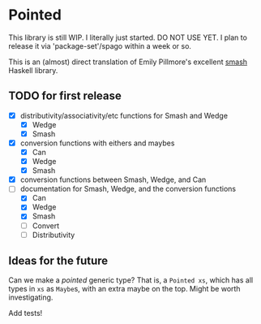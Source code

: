 # Pointed

This library is still WIP. I literally just started. DO NOT USE YET. I plan to
release it via 'package-set'/spago within a week or so.

This is an (almost) direct translation of Emily Pillmore's excellent
[smash](https://hackage.haskell.org/package/smash) Haskell library.

## TODO for first release

- [x] distributivity/associativity/etc functions for Smash and Wedge
    - [x] Wedge
    - [x] Smash
- [x] conversion functions with eithers and maybes
    - [x] Can
    - [x] Wedge
    - [x] Smash
- [x] conversion functions between Smash, Wedge, and Can
- [ ] documentation for Smash, Wedge, and the conversion functions
    - [x] Can
    - [x] Wedge
    - [x] Smash
    - [ ] Convert
    - [ ] Distributivity

## Ideas for the future

Can we make a _pointed_ generic type? That is, a `Pointed xs`, which has all
types in `xs` as `Maybe`s, with an extra maybe on the top. Might be worth
investigating.

Add tests!
